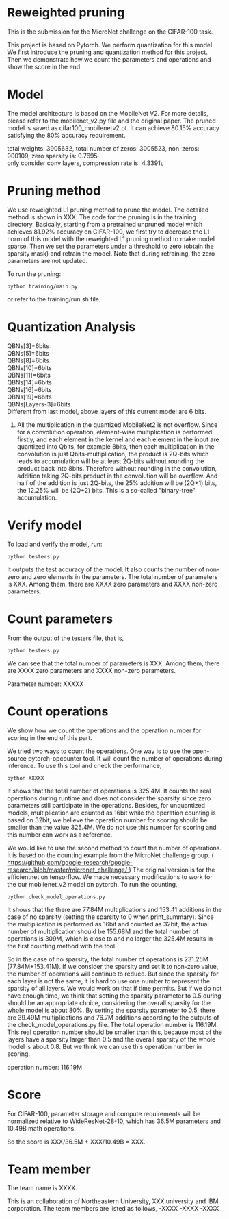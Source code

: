 # Reweighted pruning

This is the submission for the MicroNet challenge on the CIFAR-100 task. 

This project is based on Pytorch. We perform quantization for this model. We first introduce the pruning and quantization method for this project. Then we demonstrate how we count the parameters and operations and show the score in the end.

# Model

The model architecture is based on the MobileNet V2. For more details, please refer to the mobilenet_v2.py file and the original paper. The pruned model is saved as cifar100_mobilenetv2.pt. It can achieve 80.15% accuracy satisfying the 80% accuracy requirement.


total weights: 3905632, total number of zeros: 3005523, non-zeros: 900109, zero sparsity is: 0.7695\
only consider conv layers, compression rate is: 4.3391\

# Pruning method

We use reweighted L1 pruning method to prune the model. The detailed method is shown in XXX. The code for the pruning is in the training directory. Basically, starting from a pretrained unpruned model which achieves 81.92% accuracy on CIFAR-100, we first try to decrease the L1 norm of this model with the reweighted L1 pruning method to make model sparse. Then we set the parameters under a threshold to zero (obtain the sparsity mask) and retrain the model. Note that during retraining, the zero parameters are not updated.

To run the pruning:

```
python training/main.py
```

or refer to the training/run.sh file.



# Quantization Analysis

QBNs[3]=6bits\
QBNs[5]=6bits\
QBNs[8]=6bits\
QBNs[10]=6bits\
QBNs[11]=6bits\
QBNs[14]=6bits\
QBNs[16]=6bits\
QBNs[19]=6bits\
QBNs[Layers-3]=6bits\
Different from last model, above layers of this current model are 6 bits.

1. All the multiplication in the quantized MobileNet2 is not overflow. Since for a convolution operation, element-wise multiplication is performed firstly, and each element in the kernel and each element in the input are quantized into Qbits, for example 8bits, then each multiplication in the convolution is just Qbits-multiplication, the product is 2Q-bits which leads to accumulation will be at least 2Q-bits without rounding the product back into 8bits. Therefore without rounding in the convolution, addition taking 2Q-bits product in the convolution will be overflow. And half of the addition is just 2Q-bits, the 25% addition will be (2Q+1) bits, the 12.25% will be (2Q+2) bits. This is a so-called "binary-tree" accumulation. 


# Verify model

To load and verify the model, run:

```
python testers.py
```
It outputs the test accuracy of the model. It also counts the number of non-zero and zero elements in the parameters. The total number of parameters is XXX. Among them, there are XXXX zero parameters and XXXX non-zero parameters. 

# Count parameters

From the output of the testers file, that is,
```
python testers.py
```
We can see that the total number of parameters is XXX. Among them, there are XXXX zero parameters and XXXX non-zero parameters. 

Parameter number: XXXXX

# Count operations

We show how we count the operations and the operation number for scoring in the end of this part. 

We tried two ways to count the operations. One way is to use the open-source pytorch-opcounter tool. It will count the number of operations during inference. To use this tool and check the performance,
```
python XXXXX
```
It shows that the total number of operations is 325.4M. It counts the real operations during runtime and does not consider the sparsity since zero parameters still participate in the operations. Besides, for unquantized models, multiplication are counted as 16bit while the operation counting is based on 32bit, we believe the operation number for scoring should be smaller than the value 325.4M. We do not use this number for scoring and this number can work as a reference. 

We would like to use the second method to count the number of operations. It is based on the counting example from the MicroNet challenge group. ( https://github.com/google-research/google-research/blob/master/micronet_challenge/ )
The original version is for the efficientnet on tensorflow. We made necessary modifications to work for the our mobilenet_v2 model on pytorch. To run the counting,
```
python check_model_operations.py
```
It shows that the there are 77.84M multiplications and 153.41 additions in the case of no sparsity (setting the sparsity to 0 when print_summary). Since the multiplication is performed as 16bit and counted as 32bit, the actual number of multiplication should be 155.68M and the total number of operations is 309M, which is close to and no larger the 325.4M results in the first counting method with the tool.

So in the case of no sparsity, the total number of operations is 231.25M (77.84M+153.41M). If we consider the sparsity and set it to non-zero value, the number of operations will continue to reduce. But since the sparsity for each layer is not the same, it is hard to use one number to represent the sparsity of all layers. We would work on that if time permits. But if we do not have enough time, we think that setting the sparsity parameter to 0.5 during should be an appropriate choice, considering the overall sparsity for the whole model is about 80%. By setting the sparsity parameter to 0.5, there are 39.49M multiplications and 76.7M additions according to the outputs of the check_model_operations.py file. The total operation number is 116.19M. This real operation number should be smaller than this, because most of the layers have a sparsity larger than 0.5 and the overall sparsity of the whole model is about 0.8. But we think we can use this operation number in scoring.

operation number: 116.19M

# Score 

For CIFAR-100, parameter storage and compute requirements will be normalized relative to WideResNet-28-10, which has 36.5M parameters and 10.49B math operations.

So the score is XXX/36.5M + XXX/10.49B = XXX.


# Team member

The team name is XXXX.

This is an collaboration of Northeastern University, XXX university and IBM corporation. The team members are listed as follows, 
-XXXX
-XXXX
-XXXX
